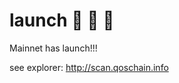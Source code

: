 # launch :rocket: :rocket: :rocket:


Mainnet has launch!!! 

see explorer: http://scan.qoschain.info

